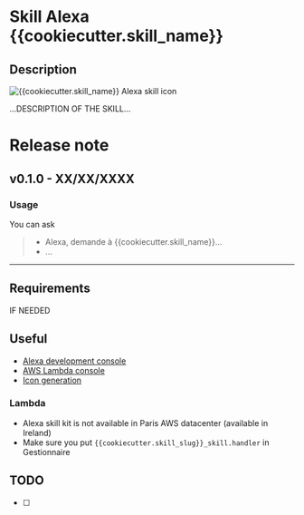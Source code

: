 # Skill Alexa {{cookiecutter.skill_name}}

## Description

![{{cookiecutter.skill_name}} Alexa skill icon](/icons/icon_108.png)

...DESCRIPTION OF THE SKILL...

# Release note

## v0.1.0 - XX/XX/XXXX

### Usage

You can ask 

> - Alexa, demande à {{cookiecutter.skill_name}}...
> - ...


-------------------------------

## Requirements

IF NEEDED

## Useful

- [Alexa development console](https://developer.amazon.com/alexa/console/ask)
- [AWS Lambda console](https://eu-west-1.console.aws.amazon.com/lambda/home?region=eu-west-1)
- [Icon generation](https://developer.amazon.com/fr/docs/tools/icon-builder.html)

### Lambda 

- Alexa skill kit is not available in Paris AWS datacenter (available in Ireland)
- Make sure you put `{{cookiecutter.skill_slug}}_skill.handler` in Gestionnaire


## TODO

- [ ] 